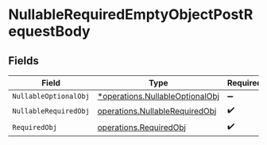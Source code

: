 # NullableRequiredEmptyObjectPostRequestBody


## Fields

| Field                                                                                    | Type                                                                                     | Required                                                                                 | Description                                                                              | Example                                                                                  |
| ---------------------------------------------------------------------------------------- | ---------------------------------------------------------------------------------------- | ---------------------------------------------------------------------------------------- | ---------------------------------------------------------------------------------------- | ---------------------------------------------------------------------------------------- |
| `NullableOptionalObj`                                                                    | [*operations.NullableOptionalObj](../../../pkg/models/operations/nullableoptionalobj.md) | :heavy_minus_sign:                                                                       | N/A                                                                                      | {}                                                                                       |
| `NullableRequiredObj`                                                                    | [operations.NullableRequiredObj](../../../pkg/models/operations/nullablerequiredobj.md)  | :heavy_check_mark:                                                                       | N/A                                                                                      | <nil>                                                                                    |
| `RequiredObj`                                                                            | [operations.RequiredObj](../../../pkg/models/operations/requiredobj.md)                  | :heavy_check_mark:                                                                       | N/A                                                                                      |                                                                                          |